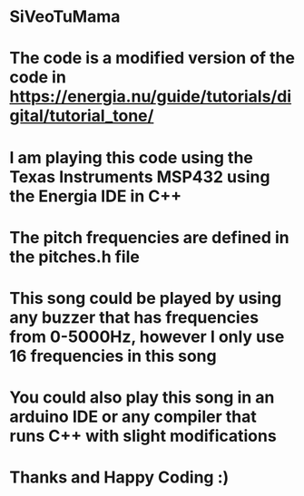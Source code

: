 # SiVeoTuMama
# The code is a modified version of the code in https://energia.nu/guide/tutorials/digital/tutorial_tone/
# I am playing this code using the Texas Instruments MSP432 using the Energia IDE in C++
# The pitch frequencies are defined in the pitches.h file
# This song could be played by using any buzzer that has frequencies from 0-5000Hz, however I only use 16 frequencies in this song
# You could also play this song in an arduino IDE or any compiler that runs C++ with slight modifications
# 
# Thanks and Happy Coding :)

